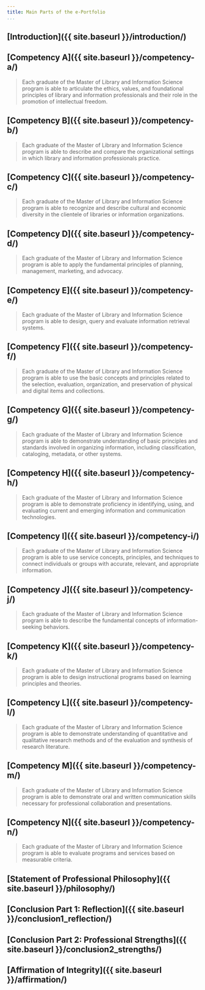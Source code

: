 ```yaml
---
title: Main Parts of the e-Portfolio
...
```


## [Introduction]({{ site.baseurl }}/introduction/)

## [Competency A]({{ site.baseurl }}/competency-a/)

<blockquote class="competency">

Each graduate of the Master of Library and Information Science program
is able to articulate the ethics, values, and foundational principles of
library and information professionals and their role in the promotion of
intellectual freedom.

</blockquote>


## [Competency B]({{ site.baseurl }}/competency-b/)

<blockquote class="competency">

Each graduate of the Master of Library and Information Science program
is able to describe and compare the organizational settings in which
library and information professionals practice.

</blockquote>

## [Competency C]({{ site.baseurl }}/competency-c/)

<blockquote class="competency">

Each graduate of the Master of Library and Information Science program
is able to recognize and describe cultural and economic diversity in the
clientele of libraries or information organizations.

</blockquote>

## [Competency D]({{ site.baseurl }}/competency-d/)

<blockquote class="competency">

Each graduate of the Master of Library and Information Science program
is able to apply the fundamental principles of planning, management,
marketing, and advocacy.

</blockquote>

## [Competency E]({{ site.baseurl }}/competency-e/)

<blockquote class="competency">

Each graduate of the Master of Library and Information Science program
is able to design, query and evaluate information retrieval systems.

</blockquote>

## [Competency F]({{ site.baseurl }}/competency-f/)

<blockquote class="competency">

Each graduate of the Master of Library and Information Science program
is able to use the basic concepts and principles related to the
selection, evaluation, organization, and preservation of physical and
    digital items and collections.

</blockquote>

## [Competency G]({{ site.baseurl }}/competency-g/)

<blockquote class="competency">

Each graduate of the Master of Library and Information Science program
is able to demonstrate understanding of basic principles and standards
involved in organizing information, including classification,
cataloging, metadata, or other systems.

</blockquote>

## [Competency H]({{ site.baseurl }}/competency-h/)

<blockquote class="competency">

Each graduate of the Master of Library and Information Science program
is able to demonstrate proficiency in identifying, using, and evaluating
current and emerging information and communication technologies.

</blockquote>

## [Competency I]({{ site.baseurl }}/competency-i/)

<blockquote class="competency">

Each graduate of the Master of Library and Information Science program
is able to use service concepts, principles, and techniques to connect
individuals or groups with accurate, relevant, and appropriate
information.

</blockquote>

## [Competency J]({{ site.baseurl }}/competency-j/)

<blockquote class="competency">

Each graduate of the Master of Library and Information Science program
is able to describe the fundamental concepts of information-seeking
behaviors.

</blockquote>

## [Competency K]({{ site.baseurl }}/competency-k/)

<blockquote class="competency">

Each graduate of the Master of Library and Information Science program
is able to design instructional programs based on learning principles
and theories.

</blockquote>

## [Competency L]({{ site.baseurl }}/competency-l/)

<blockquote class="competency">

Each graduate of the Master of Library and Information Science program
is able to demonstrate understanding of quantitative and qualitative
research methods and of the evaluation and synthesis of research
literature.

</blockquote>

## [Competency M]({{ site.baseurl }}/competency-m/)

<blockquote class="competency">

Each graduate of the Master of Library and Information Science program
is able to demonstrate oral and written communication skills necessary
for professional collaboration and presentations.

</blockquote>

## [Competency N]({{ site.baseurl }}/competency-n/)

<blockquote class="competency">

Each graduate of the Master of Library and Information Science program
is able to evaluate programs and services based on measurable criteria.

</blockquote>

## [Statement of Professional Philosophy]({{ site.baseurl }}/philosophy/)

## [Conclusion Part 1: Reflection]({{ site.baseurl }}/conclusion1_reflection/)

## [Conclusion Part 2: Professional Strengths]({{ site.baseurl }}/conclusion2_strengths/)

## [Affirmation of Integrity]({{ site.baseurl }}/affirmation/)
